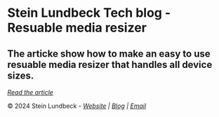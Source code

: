 # Stein Lundbeck Tech blog - Resuable media resizer

## The articke show how to make an easy to use resuable media resizer that handles all device sizes.

*[Read the article](https://blog.sltech.no/Stein/Article/2)*

&copy; 2024 Stein Lundbeck - *[Website](https://sltech.no) | [Blog](https://blog.sltech.no) | [Email](mailto:stein@sltech.no)*